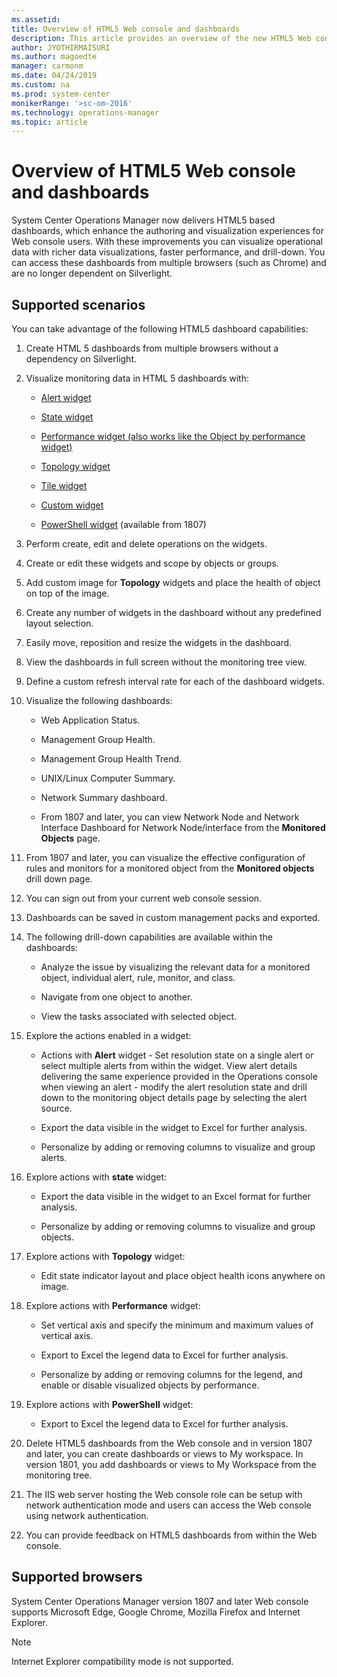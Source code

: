 ```yaml
---
ms.assetid:
title: Overview of HTML5 Web console and dashboards
description: This article provides an overview of the new HTML5 Web console and dashboards in System Center Operations Manager.
author: JYOTHIRMAISURI
ms.author: magoedte
manager: carmonm
ms.date: 04/24/2019
ms.custom: na
ms.prod: system-center
monikerRange: '>sc-om-2016'
ms.technology: operations-manager
ms.topic: article
---
```


# Overview of HTML5 Web console and dashboards

System Center Operations Manager now delivers HTML5 based dashboards, which enhance the authoring and visualization experiences for Web console users. With these improvements you can visualize operational data with richer data visualizations, faster performance, and drill-down.  You can access these dashboards from multiple browsers (such as Chrome) and are no longer dependent on Silverlight.

## Supported scenarios
You can take advantage of the following HTML5 dashboard capabilities:

1. Create HTML 5 dashboards from multiple browsers without a dependency on Silverlight.  

2. Visualize monitoring data in HTML 5 dashboards with:

    - [Alert widget](manage-create-web-dashboard-alerts.md)

    - [State widget](manage-create-web-dashboard-state.md)

    - [Performance widget (also works like the Object by performance widget)](manage-create-web-dashboard-perf.md)  

    - [Topology widget](manage-create-web-dashboard-topology.md)

    - [Tile widget](manage-create-web-dashboard-tile.md)

    - [Custom widget](manage-create-web-dashboard-custom.md)

    - [PowerShell widget](manage-create-web-dashboard-posh.md) (available from 1807)

3. Perform create, edit and delete operations on the widgets.  

4. Create or edit these widgets and scope by objects or groups.

5. Add custom image for **Topology** widgets and place the health of object on top of the image.

6. Create any number of widgets in the dashboard without any predefined layout selection.

7. Easily move, reposition and resize the widgets in the dashboard.

8. View the dashboards in full screen without the monitoring tree view.

9. Define a custom refresh interval rate for each of the dashboard widgets.

10.	Visualize the following dashboards:

    -  Web Application Status.

    - Management Group Health.

    - Management Group Health Trend.

    - UNIX/Linux Computer Summary.

    - Network Summary dashboard.

    - From 1807 and later, you can view Network Node and Network Interface Dashboard for Network Node/interface from the **Monitored Objects** page.

11. From 1807 and later, you can visualize the effective configuration of rules and monitors for a monitored object from the **Monitored objects** drill down page.

12.	You can sign out from your current web console session.

13. Dashboards can be saved in custom management packs and exported.

14.	The following drill-down capabilities are available within the dashboards:

    - Analyze the issue by visualizing the relevant data for a monitored object, individual alert, rule, monitor, and class.

    - Navigate from one object to another.

    - View the tasks associated with selected object.

15. Explore the actions enabled in a widget:

    - Actions with **Alert** widget - Set resolution state on a single alert or select multiple alerts from within the widget.  View alert details delivering the same experience provided in the Operations console when viewing an alert - modify the alert resolution state and drill down to the monitoring object details page by selecting the alert source.

    - Export the data visible in the widget to Excel for further analysis.

    - Personalize by adding or removing columns to visualize and group alerts.

16. Explore actions with **state** widget:

    - Export the data visible in the widget to an Excel format for further analysis.

    - Personalize by adding or removing columns to visualize and group objects.

17. Explore actions with **Topology** widget:

    - Edit state indicator layout and place object health icons anywhere on image.

18. Explore actions with **Performance** widget:

    - Set vertical axis and specify the minimum and maximum values of vertical axis.

    - Export to Excel the legend data to Excel for further analysis.

    - Personalize by adding or removing columns for the legend, and enable or disable visualized objects by performance.

19. Explore actions with **PowerShell** widget:

    - Export to Excel the legend data to Excel for further analysis.

20.	Delete HTML5 dashboards from the Web console and in version 1807 and later, you can create dashboards or views to My workspace.  In version 1801, you add dashboards or views to My Workspace from the monitoring tree.

21.	The IIS web server hosting the Web console role can be setup with network authentication mode and users can access the Web console using network authentication.

22.	You can provide feedback on HTML5 dashboards from within the Web console.

## Supported browsers
System Center Operations Manager version 1807 and later Web console supports Microsoft Edge, Google Chrome, Mozilla Firefox and Internet Explorer.  

>[!NOTE]
>Internet Explorer compatibility mode is not supported.   
